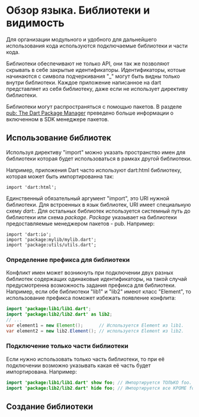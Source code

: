 # Обзор языка. Библиотеки и видимость
Для организации модульного и удобного для дальнейшего использования кода используются подключаемые библиотеки и части кода.

Библиотеки обеспечивают не только API, они так же позволяют скрывать в себе закрытые идентификаторы. Идентификаторы, котоые начинаются с символа подчеркивания "_" могут быть видны только внутри библиотеки. Каждое приложение написанное на dart представляет из себя библиотеку, даже если не использует директиву библиотеки.

Библиотеки могут распространяться с помощью пакетов. В разделе [pub: The Dart Package Manager](https://www.dartlang.org/docs/dart-up-and-running/contents/ch04-tools-pub.html) преведено больше информации о включенном в SDK менеджере пакетов.

## Использование библиотек
Используя директиву "import" можно указать пространство имен для библиотеки которая будет использоваться в рамках другой библиотеки.

Например, приложения Dart часто используют dart:html библиотеку, которая может быть импортированна так:

```
import 'dart:html';
```
Единственный обязательный аргумент "import", это URI нужной библиотеки. Для встроенных в язык библиотек, URI имеет специальную схему *dart:*. Для остальных библиотек используется системный путь до библиотеки или схема *package*. *Package* указывает на библиотеки предоставляемые менеджером пакетов - pub. Например:

```
import 'dart:io';
import 'package:mylib/mylib.dart';
import 'package:utils/utils.dart';
```

### Определение префикса для библиотеки
Конфликт имен может возникнуть при подключении двух разных библиотек содержащих одинаковые идентификаторы, на такой случай предусмотренна возможность задания префикса для библиотеки. Например, если обе библиотеки "lib1" и "lib2" имеют класс "Element", то использование префикса поможет избежать появление конфлита:

```java
import 'package:lib1/lib1.dart';
import 'package:lib2/lib2.dart' as lib2;
// ...
var element1 = new Element();      // Используется Element из lib1.
var element2 = new lib2.Element(); // используется Element из lib2.
```

### Подключение только части библиотеки
Если нужно использовать только часть библиотеки, то при её подключении возможно указывать какая её часть будет импортирована. Например:

```java
import 'package:lib1/lib1.dart' show foo; // Импортируется ТОЛЬКО foo.
import 'package:lib2/lib2.dart' hide foo; // Импортируется все КРОМЕ foo.
```

## Создание библиотеки